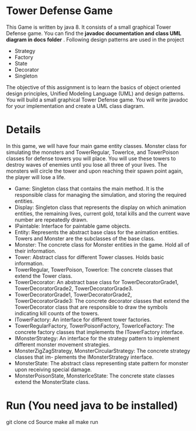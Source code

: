 # Tower Defense Game

This Game is written by java 8. It consists of a small graphical Tower Defense game. You can find the **javadoc documentation and class UML diagram in docs folder** . Following design patterns are used in the project

- Strategy 
- Factory
- State
- Decorator
- Singleton

The objective of this assignment is to learn the basics of object oriented design principles, Unified Modeling
Language (UML) and design patterns. You will build a small graphical Tower Defense game. You will
write javadoc for your implementation and create a UML class diagram.

# Details
In this game, we will have four main game entity classes. Monster class for simulating the monsters and
TowerRegular, TowerIce, and TowerPoison classes for defense towers you will place. You will use
these towers to destroy waves of enemies until you lose all three of your lives. The monsters will circle the
tower and upon reaching their spawn point again, the player will lose a life.

- Game: Singleton class that contains the main method. It is the responsible class for managing the
simulation, and storing the required entities.
- Display: Singleton class that represents the display on which animation entities, the remaining
lives, current gold, total kills and the current wave number are repeatedly drawn.
- IPaintable: Interface for paintable game objects.
- Entity: Represents the abstract base class for the animation entities. Towers and Monster are the
subclasses of the base class.
- Monster: The concrete class for Monster entities in the game. Hold all of their information.
- Tower: Abstract class for different Tower classes. Holds basic information.
- TowerRegular, TowerPoison, TowerIce: The concrete classes that extend the Tower class.
- TowerDecorator: An abstract base class for TowerDecoratorGrade1, TowerDecoratorGrade2,
TowerDecoratorGrade3.
- TowerDecoratorGrade1, TowerDecoratorGrade2, TowerDecoratorGrade3: The concrete
decorator classes that extend the TowerDecorator class that are responsible to draw the symbols
indicating kill counts of the towers.
- ITowerFactory: An interface for different tower factories.
- TowerRegularFactory, TowerPoisonFactory, TowerIceFactory: The concrete factory classes
that implements the ITowerFactory interface.
- IMonsterStrategy: An interface for the strategy pattern to implement different monster movement
strategies.
- MonsterZigZagStrategy, MonsterCircularStrategy: The concrete strategy classes that im-
plements the IMonsterStrategy interface.
- MonsterState: The abstract class representing state pattern for monster upon receiving special
damage.
- MonsterPoisonState, MonsterIceState: The concrete state classes extend the MonsterState
class.


# Run (You need java to be installed)
git clone 
cd Source
make all
make run
